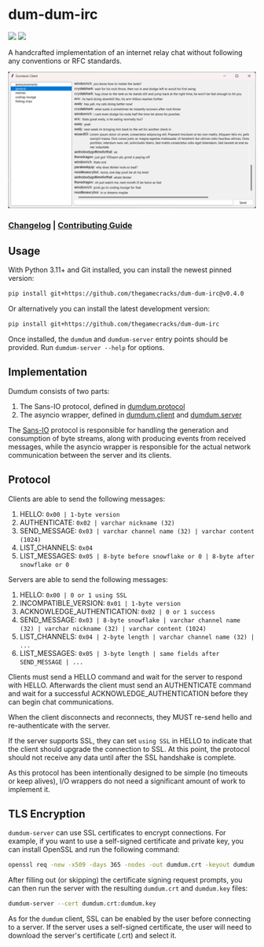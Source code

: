 # dum-dum-irc

[![](https://img.shields.io/github/actions/workflow/status/thegamecracks/dum-dum-irc/pyright-lint.yml?style=flat-square&label=pyright)](https://microsoft.github.io/pyright/#/)
[![](https://img.shields.io/github/actions/workflow/status/thegamecracks/dum-dum-irc/python-test.yml?style=flat-square&logo=pytest&label=tests)](https://docs.pytest.org/en/stable/)

A handcrafted implementation of an internet relay chat without following
any conventions or RFC standards.

![Two client windows side-by-side](/docs/images/demo.png)

### [Changelog] | [Contributing Guide]

[Changelog]: /CHANGELOG.md
[Contributing Guide]: /CONTRIBUTING.md

## Usage

With Python 3.11+ and Git installed, you can install the newest pinned version:

```sh
pip install git+https://github.com/thegamecracks/dum-dum-irc@v0.4.0
```

Or alternatively you can install the latest development version:

```sh
pip install git+https://github.com/thegamecracks/dum-dum-irc
```

Once installed, the `dumdum` and `dumdum-server` entry points should be
provided. Run `dumdum-server --help` for options.

## Implementation

Dumdum consists of two parts:

1. The Sans-IO protocol, defined in [dumdum.protocol]
2. The asyncio wrapper, defined in [dumdum.client] and [dumdum.server]

The [Sans-IO] protocol is responsible for handling the generation and
consumption of byte streams, along with producing events from received
messages, while the asyncio wrapper is responsible for the actual network
communication between the server and its clients.

[Sans-IO]: https://sans-io.readthedocs.io/

[dumdum.protocol]: /src/dumdum/protocol/
[dumdum.client]: /src/dumdum/client/
[dumdum.server]: /src/dumdum/server.py

## Protocol

Clients are able to send the following messages:

1. HELLO: `0x00 | 1-byte version`
2. AUTHENTICATE: `0x02 | varchar nickname (32)`
3. SEND_MESSAGE: `0x03 | varchar channel name (32) | varchar content (1024)`
4. LIST_CHANNELS: `0x04`
5. LIST_MESSAGES: `0x05 | 8-byte before snowflake or 0 | 8-byte after snowflake or 0`

Servers are able to send the following messages:

1. HELLO: `0x00 | 0 or 1 using SSL`
2. INCOMPATIBLE_VERSION: `0x01 | 1-byte version`
3. ACKNOWLEDGE_AUTHENTICATION: `0x02 | 0 or 1 success`
4. SEND_MESSAGE: `0x03 | 8-byte snowflake | varchar channel name (32) | varchar nickname (32) | varchar content (1024)`
5. LIST_CHANNELS: `0x04 | 2-byte length | varchar channel name (32) | ...`
6. LIST_MESSAGES: `0x05 | 3-byte length | same fields after SEND_MESSAGE | ...`

Clients must send a HELLO command and wait for the server to respond with HELLO.
Afterwards the client must send an AUTHENTICATE command and wait for a successful
ACKNOWLEDGE_AUTHENTICATION before they can begin chat communications.

When the client disconnects and reconnects, they MUST re-send hello
and re-authenticate with the server.

If the server supports SSL, they can set `using SSL` in HELLO to indicate
that the client should upgrade the connection to SSL.
At this point, the protocol should not receive any data until after the
SSL handshake is complete.

As this protocol has been intentionally designed to be simple (no timeouts
or keep alives), I/O wrappers do not need a significant amount of work to
implement it.

## TLS Encryption

`dumdum-server` can use SSL certificates to encrypt connections.
For example, if you want to use a self-signed certificate and private key,
you can install OpenSSL and run the following command:

```sh
openssl req -new -x509 -days 365 -nodes -out dumdum.crt -keyout dumdum.key
```

After filling out (or skipping) the certificate signing request prompts,
you can then run the server with the resulting `dumdum.crt` and `dumdum.key`
files:

```sh
dumdum-server --cert dumdum.crt:dumdum.key
```

As for the `dumdum` client, SSL can be enabled by the user before connecting
to a server. If the server uses a self-signed certificate, the user will need
to download the server's certificate (.crt) and select it.
